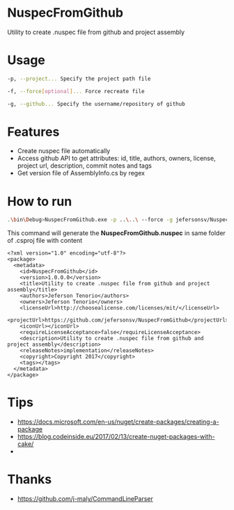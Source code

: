 # NuspecFromGithub
Utility to create .nuspec file from github and project assembly

# Usage
```bash
-p, --project... Specify the project path file

-f, --force[optional]... Force recreate file

-g, --github... Specify the username/repository of github
```

# Features

* Create nuspec file automatically
* Access github API to get attributes: id,  title, authors, owners, license, project url, description, commit notes and tags
* Get version file of AssemblyInfo.cs by regex

# How to run
```bash
.\bin\Debug>NuspecFromGithub.exe -p ..\..\ --force -g jefersonsv/NuspecFromGithub
```

This command will generate the **NuspecFromGithub.nuspec** in same folder of .csproj file with content
```
<?xml version="1.0" encoding="utf-8"?>
<package>
  <metadata>
    <id>NuspecFromGithub</id>
    <version>1.0.0.0</version>
    <title>Utility to create .nuspec file from github and project assembly</title>
    <authors>Jeferson Tenorio</authors>
    <owners>Jeferson Tenorio</owners>
    <licenseUrl>http://choosealicense.com/licenses/mit/</licenseUrl>
    <projectUrl>https://github.com/jefersonsv/NuspecFromGithub</projectUrl>
    <iconUrl></iconUrl>
    <requireLicenseAcceptance>false</requireLicenseAcceptance>
    <description>Utility to create .nuspec file from github and project assembly</description>
    <releaseNotes>implementation</releaseNotes>
    <copyright>Copyright 2017</copyright>
    <tags></tags>
  </metadata>
</package>
```

# Tips
* https://docs.microsoft.com/en-us/nuget/create-packages/creating-a-package
* https://blog.codeinside.eu/2017/02/13/create-nuget-packages-with-cake/
* 

# Thanks

* https://github.com/j-maly/CommandLineParser
